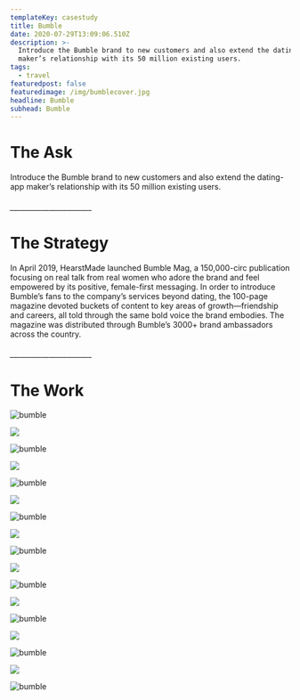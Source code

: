 ```yaml
---
templateKey: casestudy
title: Bumble
date: 2020-07-29T13:09:06.510Z
description: >-
  Introduce the Bumble brand to new customers and also extend the dating-app
  maker’s relationship with its 50 million existing users. 
tags:
  - travel
featuredpost: false
featuredimage: /img/bumblecover.jpg
headline: Bumble
subhead: Bumble
---
```

# **The Ask**

Introduce the Bumble brand to new customers and also extend the dating-app maker’s relationship with its 50 million existing users.

###### \_\_\_\_\_\_\_\_\_\_\_\_\_\_\_\_\_\_\_\_\_\__

# **The Strategy**

In April 2019, HearstMade launched Bumble Mag, a 150,000-circ publication focusing on real talk from real women who adore the brand and feel empowered by its positive, female-first messaging. In order to introduce Bumble’s fans to the company’s services beyond dating, the 100-page magazine devoted buckets of content to key areas of growth—friendship and careers, all told through the same bold voice the brand embodies. The magazine was distributed through Bumble’s 3000+ brand ambassadors across the country.

###### \_\_\_\_\_\_\_\_\_\_\_\_\_\_\_\_\_\_\_\_\_\__

# **The Work**

![bumble](/img/bumblemag_biz-1_page_01.jpg "2")

![](/img/white_bar.png)

![bumble](/img/bumblemag_biz-1_page_05.jpg "3")

![](/img/white_bar.png)

![bumble](/img/bumblemag_biz-1_page_09.jpg "4")

![](/img/white_bar.png)

![bumble](/img/bumblemag_biz-1_page_16.jpg "5")

![](/img/white_bar.png)

![bumble](/img/bumblemag_biz-1_page_17.jpg "6")

![](/img/white_bar.png)

![bumble](/img/bumblemag_biz-1_page_26.jpg "7")

![](/img/white_bar.png)

![bumble](/img/bumblemag_biz-1_page_31.jpg "8")

![](/img/white_bar.png)

![bumble](/img/bumblemag_biz-1_page_37.jpg "9")

![](/img/white_bar.png)

![bumble](/img/bumblemag_biz-1_page_40.jpg "10")
